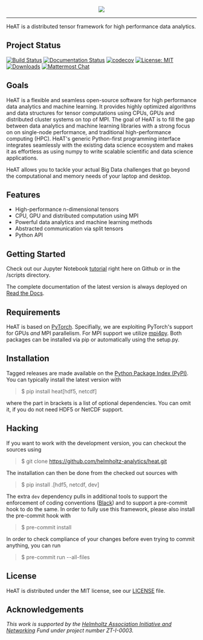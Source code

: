 <div align="center">
  <img src="https://raw.githubusercontent.com/helmholtz-analytics/heat/master/doc/images/logo.png">
</div>

---

HeAT is a distributed tensor framework for high performance data analytics.

Project Status
--------------

[![Build Status](https://travis-ci.com/helmholtz-analytics/heat.svg?branch=master)](https://travis-ci.com/helmholtz-analytics/heat)
[![Documentation Status](https://readthedocs.org/projects/heat/badge/?version=latest)](https://heat.readthedocs.io/en/latest/?badge=latest)
[![codecov](https://codecov.io/gh/helmholtz-analytics/heat/branch/master/graph/badge.svg)](https://codecov.io/gh/helmholtz-analytics/heat)
[![License: MIT](https://img.shields.io/badge/License-MIT-blue.svg)](https://opensource.org/licenses/MIT)
[![Downloads](https://pepy.tech/badge/heat)](https://pepy.tech/project/heat)
[![Mattermost Chat](https://img.shields.io/badge/chat-on%20mattermost-blue.svg)](https://mattermost-haf.fz-juelich.de/signup_user_complete/?id=iqrr6pmxb38fzqffa51qqhcu8w)

Goals
-----

HeAT is a flexible and seamless open-source software for high performance data
analytics and machine learning. It provides highly optimized algorithms and data
structures for tensor computations using CPUs, GPUs and distributed cluster
systems on top of MPI. The goal of HeAT is to fill the gap between data
analytics and machine learning libraries with a strong focus on on single-node
performance, and traditional high-performance computing (HPC). HeAT's generic
Python-first programming interface integrates seamlessly with the existing data
science ecosystem and makes it as effortless as using numpy to write scalable
scientific and data science applications.

HeAT allows you to tackle your actual Big Data challenges that go beyond the
computational and memory needs of your laptop and desktop.

Features
--------

* High-performance n-dimensional tensors
* CPU, GPU and distributed computation using MPI
* Powerful data analytics and machine learning methods
* Abstracted communication via split tensors
* Python API

Getting Started
---------------

Check out our Jupyter Notebook [tutorial](https://github.com/helmholtz-analytics/heat/blob/master/scripts/tutorial.ipynb)
right here on Github or in the /scripts directory.

The complete documentation of the latest version is always deployed on
[Read the Docs](https://heat.readthedocs.io/).

Requirements
------------

HeAT is based on [PyTorch](https://pytorch.org/). Specifially, we are exploiting
PyTorch's support for GPUs *and* MPI parallelism. For MPI support we utilize
[mpi4py](https://mpi4py.readthedocs.io). Both packages can be installed via pip
or automatically using the setup.py.


Installation
------------

Tagged releases are made available on the
[Python Package Index (PyPI)](https://pypi.org/project/heat/). You can typically
install the latest version with

> $ pip install heat[hdf5, netcdf]

where the part in brackets is a list of optional dependencies. You can omit
it, if you do not need HDF5 or NetCDF support.

Hacking
-------

If you want to work with the development version, you can checkout the sources using

> $ git clone https://github.com/helmholtz-analytics/heat.git

The installation can then be done from the checked out sources with

> $ pip install .[hdf5, netcdf, dev]

The extra `dev` dependency pulls in additional tools to support the enforcement
of coding conventions ([Black](https://github.com/psf/black)) and to support a
pre-commit hook to do the same. In order to fully use this framework, please
also install the pre-commit hook with

> $ pre-commit install

In order to check compliance of your changes before even trying to commit anything,
you can run

> $ pre-commit run --all-files

License
-------

HeAT is distributed under the MIT license, see our
[LICENSE](LICENSE) file.

Acknowledgements
----------------

*This work is supported by the [Helmholtz Association Initiative and
Networking](https://www.helmholtz.de/en/about_us/the_association/initiating_and_networking/)
Fund under project number ZT-I-0003.*
